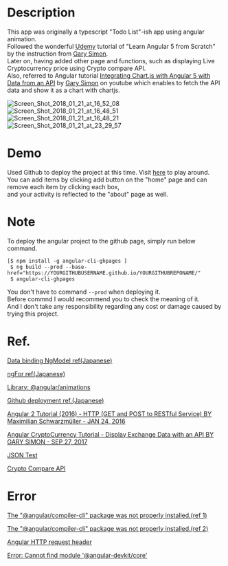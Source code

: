 # Description      
This app was originally a typescript "Todo List"-ish app using angular animation.     
Followed the wonderful [Udemy](https://www.udemy.com) tutorial of "Learn Angular 5 from Scratch" by the instruction from [Gary Simon](https://www.udemy.com/user/garysimon2/).       
Later on, having added other page and functions, such as displaying Live Cryptocurrency price using Crypto compare API.    
Also, referred to Angular tutorial [Integrating Chart.js with Angular 5 with Data from an API](https://www.youtube.com/watch?v=RTzi5DS7On4) by [Gary Simon](http://www.garysimon.com/) on youtube which enables to fetch the API data and show it as a chart with chartjs.       
    
              
<img src="https://image.ibb.co/cd8K4G/Screen_Shot_2018_01_21_at_16_52_08.png" alt="Screen_Shot_2018_01_21_at_16_52_08" border="0">        
        
<img src="https://image.ibb.co/gQKLBw/Screen_Shot_2018_01_21_at_16_48_51.png" alt="Screen_Shot_2018_01_21_at_16_48_51" border="0">    
    
<img src="https://image.ibb.co/m1hU4G/Screen_Shot_2018_01_21_at_16_48_21.png" alt="Screen_Shot_2018_01_21_at_16_48_21" border="0">    

<img src="https://image.ibb.co/fnAHbw/Screen_Shot_2018_01_21_at_23_29_57.png" alt="Screen_Shot_2018_01_21_at_23_29_57" border="0">     
       
               
# Demo    
Used Github to deploy the project at this time. Visit [here](https://TakahiroSuzukiqq.github.io/typescriptSC/) to play around.    
You can add items by clicking add button on the "home" page and can remove each item by clicking each box,      
and your activity is reflected to the "about" page as well.         
      
        
# Note  
To deploy the angular project to the github page, simply run below command.    

````    
[$ npm install -g angular-cli-ghpages ]    
 $ ng build --prod --base-href="https://YOURGITHUBUSERNAME.github.io/YOURGITHUBREPONAME/"         
 $ angular-cli-ghpages      
````            
  
You don't have to command `--prod` when deploying it.      
Before commnd I would recommend you to check the meaning of it.          
And I don't take any responsibility regarding any cost or damage caused by trying this project.       
            
              
# Ref.    
[Data binding NgModel ref(Japanese)](https://qiita.com/shin_v1/items/c96382ed00da0c3ae13f)         
   
[ngFor ref(Japanese)](http://www.buildinsider.net/web/angulartips/026)       
   
[Library: @angular/animations](https://www.npmjs.com/package/@angular/animations)    

[Github deployment ref.(Japanese)](https://qiita.com/Yuki_Yamashina/items/5d8208c450195b65344c)         

[Angular 2 Tutorial (2016) - HTTP (GET and POST to RESTful Service) BY Maximilian Schwarzmüller - JAN 24, 2016](https://www.youtube.com/watch?v=L7xPwhwbcHE&t=1037s)   
    
[Angular CryptoCurrency Tutorial - Display Exchange Data with an API BY GARY SIMON - SEP 27, 2017](https://coursetro.com/posts/code/91/Angular-CryptoCurrency-Tutorial---Display-Exchange-Data-with-an-API)   
  
[JSON Test](http://www.jsontest.com)    
  
[Crypto Compare API](https://www.cryptocompare.com/api/)    
    
       
# Error  
[The "@angular/compiler-cli" package was not properly installed.(ref 1)](https://stackoverflow.com/questions/42925690/angular2-cli-error-angular-compiler-cli-package-was-not-properly-installed)     
      
[The "@angular/compiler-cli" package was not properly installed.(ref 2)](https://github.com/angular/angular-cli/issues/7503)      
        
[Angular HTTP request header](https://stackoverflow.com/questions/43205570/angular2-http-requestoptions-headers)   
       
[Error: Cannot find module '@angular-devkit/core'](https://github.com/angular/devkit/issues/256)      
    
        

